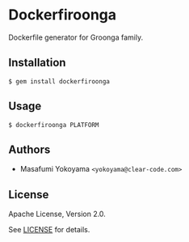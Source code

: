# Dockerfiroonga

Dockerfile generator for Groonga family.

## Installation

    $ gem install dockerfiroonga

## Usage

    $ dockerfiroonga PLATFORM

## Authors

* Masafumi Yokoyama `<yokoyama@clear-code.com>`

## License

Apache License, Version 2.0.

See [LICENSE](https://github.com/myokoym/dockerfiroonga/blob/master/LICENSE) for details.
